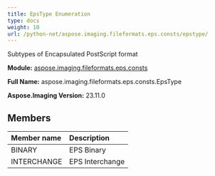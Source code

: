 ```yaml
---
title: EpsType Enumeration
type: docs
weight: 10
url: /python-net/aspose.imaging.fileformats.eps.consts/epstype/
---
```


Subtypes of Encapsulated PostScript format

**Module:** [aspose.imaging.fileformats.eps.consts](/imaging/python-net/aspose.imaging.fileformats.eps.consts/)

**Full Name:** aspose.imaging.fileformats.eps.consts.EpsType

**Aspose.Imaging Version:** 23.11.0

## **Members**
| **Member name** | **Description** |
| :- | :- |
| BINARY | EPS Binary |
| INTERCHANGE | EPS Interchange |

